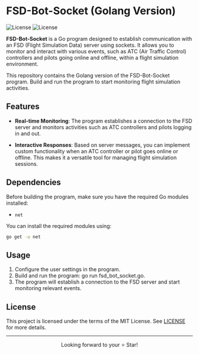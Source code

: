 # FSD-Bot-Socket (Golang Version)

![License](https://img.shields.io/badge/Code-Golang-blue.svg)
![License](https://img.shields.io/badge/license-MIT-blue.svg)

**FSD-Bot-Socket** is a Go program designed to establish communication with an FSD (Flight Simulation Data) server using sockets. It allows you to monitor and interact with various events, such as ATC (Air Traffic Control) controllers and pilots going online and offline, within a flight simulation environment.

This repository contains the Golang version of the FSD-Bot-Socket program. Build and run the program to start monitoring flight simulation activities.

## Features

- **Real-time Monitoring**: The program establishes a connection to the FSD server and monitors activities such as ATC controllers and pilots logging in and out.

- **Interactive Responses**: Based on server messages, you can implement custom functionality when an ATC controller or pilot goes online or offline. This makes it a versatile tool for managing flight simulation sessions.

## Dependencies

Before building the program, make sure you have the required Go modules installed:

- `net`

You can install the required modules using:

```bash
go get -u net
```

## Usage
1. Configure the user settings in the program.
2. Build and run the program: go run fsd_bot_socket.go.
3. The program will establish a connection to the FSD server and start monitoring relevant events.

## License
This project is licensed under the terms of the MIT License. See [LICENSE](LICENSE) for more details.

***

<p align="center">
  Looking forward to your ⭐️ Star!
</p>
